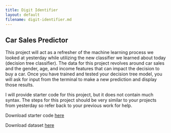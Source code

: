 ```yaml
---
title: Digit Identifier
layout: default
filename: digit-identifier.md
--- 
```


## Car Sales Predictor
This project will act as a refresher of the machine learning process we looked at yesterday while utilizing the new classifier we learned about today (decision tree classifier). The data for this project revolves around car sales and the gender, age, and income features that can impact the decision to buy a car. Once you have trained and tested your decision tree model, you will ask for input from the terminal to make a new prediction and display those results.

I will provide starter code for this project, but it does not contain much syntax. The steps for this project should be very similar to your projects from yesterday so refer back to your previous work for help.

Download starter code [here](dt-car-sales.py)

Download dataset [here](/datasets/car_data.csv)

